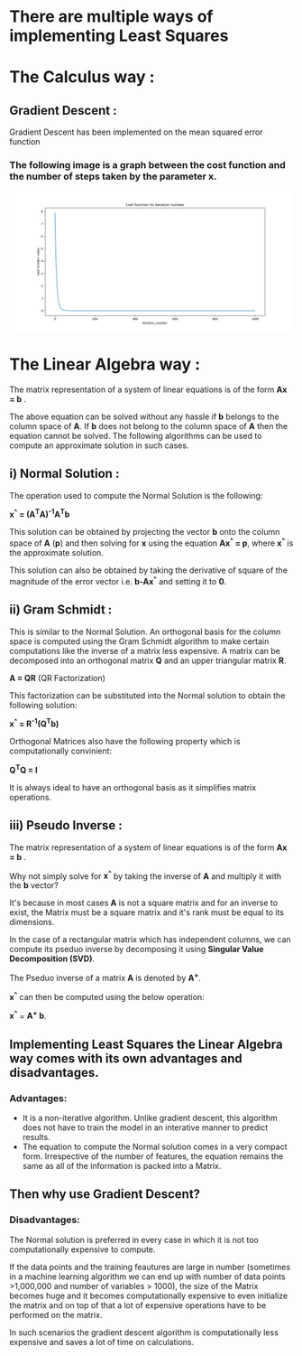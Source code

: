 # There are multiple ways of implementing Least Squares

# The Calculus way : 

## Gradient Descent :
Gradient Descent has been implemented on the mean squared error function

### The following image is a graph between the cost function and the number of steps taken by the parameter x.

![alt tag](https://github.com/sathvikswaminathan/Linear-Regression/raw/master/Linear%20Regression/Gradient%20Descent/gradient_descent.png)

# The Linear Algebra way :

The matrix representation of a system of linear equations is of the form **Ax = b** . 

The above equation can be solved without any hassle if **b** belongs to the column space of **A**. If **b** does not belong to the column space of **A** then the equation cannot be solved. The following algorithms can be used to compute an approximate solution in such cases.

## i) Normal Solution :
The operation used to compute the Normal Solution is the following:

**x<sup>^</sup> = (A<sup>T</sup>A)<sup>-1</sup>A<sup>T</sup>b**

This solution can be obtained by projecting the vector **b** onto the column space of **A** (**p**) and then solving for **x**
using the equation **Ax<sup>^</sup> = p**, where **x<sup>^</sup>** is the approximate solution.

This solution can also be obtained by taking the derivative of square of the magnitude of the error vector i.e. **b-Ax<sup>^</sup>**
and setting it to **0**.

## ii) Gram Schmidt :

This is similar to the Normal Solution. An orthogonal basis for the column space is computed using the  Gram Schmidt algorithm to make certain computations like the inverse of a matrix less expensive. A matrix can be decomposed into an orthogonal matrix **Q** and an upper triangular matrix **R**.

**A = QR** (QR Factorization)

This factorization can be substituted into the Normal solution to obtain the following solution:

**x<sup>^</sup> = R<sup>-1</sup>(Q<sup>T</sup>b)**

Orthogonal Matrices also have the following property which is computationally convinient:

**Q<sup>T</sup>Q = I**

It is always ideal to have an orthogonal basis as it simplifies matrix operations.

## iii) Pseudo Inverse :
The matrix representation of a system of linear equations is of the form **Ax = b** . 

Why not simply solve for **x<sup>^</sup>** by taking the inverse of **A** and multiply it with the **b** vector? 

It's because in most cases **A** is not a square matrix and for an inverse to exist, the Matrix must be a square matrix and it's rank must be equal to its dimensions. 

In the case of a rectangular matrix which has independent columns, we can compute its pseduo inverse by decomposing it using **Singular Value Decomposition (SVD)**. 

The Pseduo inverse of a matrix **A** is denoted by **A<sup>+</sup>**.

**x<sup>^</sup>** can then be computed using the below operation:

**x<sup>^</sup>** = **A<sup>+</sup> b**.

## Implementing Least Squares the Linear Algebra way comes with its own advantages and disadvantages. 

### Advantages:
* It is a non-iterative algorithm. Unlike gradient descent, this algorithm does not have to train the model in an interative manner to predict results.
* The equation to compute the Normal solution comes in a very compact form. Irrespective of the number of features, the equation remains the same as all of the information is packed into a Matrix.

## Then why use Gradient Descent?

### Disadvantages: 
The Normal solution is preferred in every case in which it is not too computationally expensive to compute.

If the data points and the training feautures are large in number (sometimes in a machine learning algorithm we can end up with number of data points >1,000,000 and number of variables > 1000), the size of the Matrix becomes huge and it becomes computationally expensive to even initialize the matrix and on top of that a lot of expensive operations have to be performed on the matrix.

In such scenarios the gradient descent algorithm is computationally less expensive and saves a lot of time on calculations.
